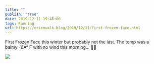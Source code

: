 ```yaml
---
title: ""
publish: "true"
date: 2019-12-11 19:46:00
tags: Running
url: https://ericmwalk.blog/2019/12/11/first-frozen-face.html
---
```


First Frozen Face this winter but probably not the last. The temp was a balmy -6Â° F with no wind this morning... 🏃‍♂️

![](https://ericmwalk.blog/uploads/2022/4d3fe395a8.jpg)